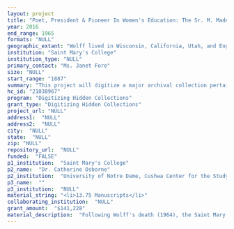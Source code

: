```yaml
--- 
layout: project 
title: "Poet, President & Pioneer In Women's Education: The Sr. M. Madeleva Wolff, C.S.C. (1887-1964) Papers"
year: 2016
end_range: 1965
formats: "NULL"
geographic_extant: "Wolff lived in Wisconsin, California, Utah, and England (Oxford) at various times and the collection includes material on these periods along with her life and work in Indiana and her European travels. Notable is her correspondence with Tom Dooley in Southeast Asia and Helen Hayes in California and New York."
institution: "Saint Mary's College"
institution_type: "NULL"
primary_contact: "Ms. Janet Fore"
size: "NULL"
start_range: "1887"
summary: "This project will digitize a major archival collection pertaining to Sr. M. Madeleva Wolff, C.S.C. (1887-1964), president of Saint Mary's College, South Bend, IN, 1934-1961, and housed at Saint Mary's. Wolff was a poet, scholar, pioneer in women's higher education, and correspondent of major American figures including Helen Hayes, Tom Dooley, Thomas Merton, Clare Boothe Luce, and Conrad Hilton. Wolff's archives include letters, papers, published writings, photographs, video, audio, and memorabilia ranging from her student days at Saint Mary's to her time as faculty member and president. In collaboration with the Cushwa Center for the Study of American Catholicism at the University of Notre Dame, we will digitize the collection; construct a research website with full access; and construct a curated online exhibit. We intend to provide global digital access to scholars of history, gender, education policy, and more, while also building robust links to existing search portals."
hc_id: "21038967"
program: "Digitizing Hidden Collections"
grant_type: "Digitizing Hidden Collections"
project_url: "NULL"
address1:  "NULL"
address2:  "NULL"
city:  "NULL"
state:  "NULL"
zip: "NULL"
repository_url:  "NULL"
funded:  "FALSE"
p1_institution:  "Saint Mary's College"
p2_name:  "Dr. Catherine Osborne"
p2_institution:  "University of Notre Dame, Cushwa Center for the Study of American Catholicism"
p3_name:  ""
p3_institution:  "NULL"
material_string: "<li>13.75 Manuscripts</li>"
collaborating_institution:  "NULL"
grant_amount:  "$141,228"
material_description:  "Following Wolff's death (1964), the Saint Mary's Archives received her papers, supplemented over the years by donations from her friends, family, correspondents, and from papers and objects discovered elsewhere in the College. This collection is invaluable not only for the light it sheds on 20th century Catholicism and on women's colleges, but for Wolff's wide-ranging correspondence and acquaintance with important literary, cultural, and political figures from Helen Hayes to Tom Dooley to Clare Boothe Luce to Conrad Hilton to C.S. Lewis to Thomas Merton. The materials designated for digitization include: --Extensive correspondence from the early 20th century to her death; --Manuscripts for her books of poetry, scholarship on medieval literature, and writings on women's education; --Papers regarding her administration of Saint Mary's College; her involvement in the Sister Formation Movement; and her establishment of the School of Sacred Theology; --A scrapbook from her college years (1906-1909), shedding light on collegiate life for young women; --Daybooks, diaries, and notebooks; --Photographs illustrating her life over decades as well as that of college life at Saint Mary's; --A wide selection of memorabilia and objects ranging from her honorary degrees to her personal collections of bells, saints' relics, and walking sticks, and even including her gardening tools. [3-dimensional objects will be photographed for digital representation.] This collection supports research about Madeleva herself, including her impact on higher education for women religious and for other Catholic women; her career as a poet and scholar; and her role as a cultural broker for mid-20th century Catholicism. It also supports research into higher education, women's education, campus life, and women religious in this period more generally. It sheds light on related figures including Madeleva's correspondents listed above. More generally, the collection offers insight into 20th century United States history, intellectual history, politics, and literature."
---
```

